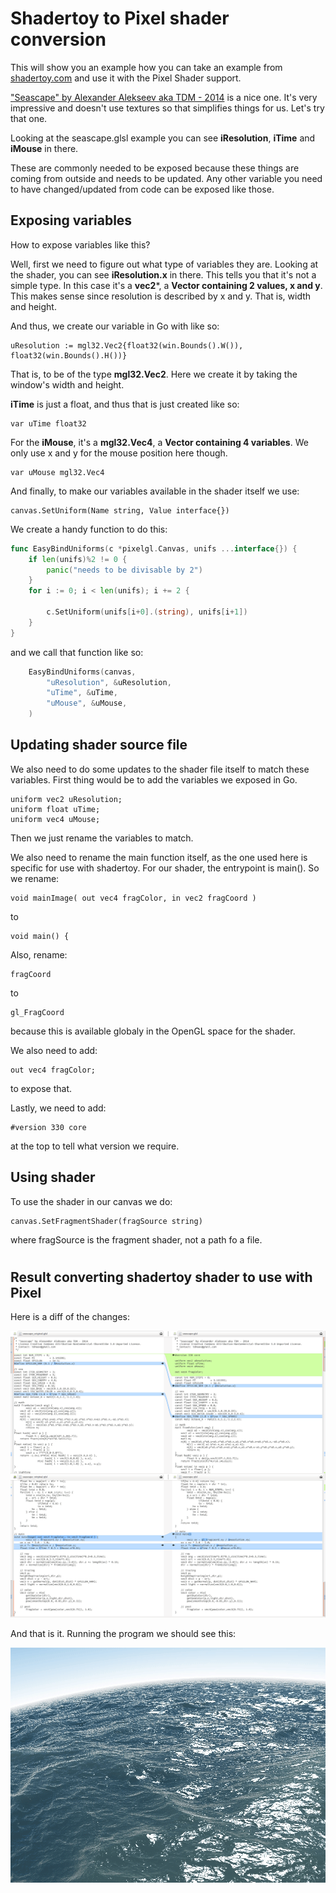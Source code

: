 # Shadertoy to Pixel shader conversion

This will show you an example how you can take an example from [shadertoy.com](shadertoy.com) and use it with the Pixel Shader support.

["Seascape" by Alexander Alekseev aka TDM - 2014](https://www.shadertoy.com/view/Ms2SD1) is a nice one. It's very impressive and doesn't use textures so that simplifies things for us. Let's try that one.

Looking at the seascape.glsl example you can see **iResolution**, **iTime** and **iMouse** in there.

These are commonly needed to be exposed because these things are coming from outside and needs to be updated. Any other variable you need to have changed/updated from code can be exposed like those.

## Exposing variables

How to expose variables like this?

Well, first we need to figure out what type of variables they are. Looking at the shader, you can see **iResolution.x** in there. This tells you that it's not a simple type. In this case it's a **vec2***, a **Vector containing 2 values, x and y**. This makes sense since resolution is described by x and y. That is, width and height.

And thus, we create our variable in Go with like so:
```
uResolution := mgl32.Vec2{float32(win.Bounds().W()), float32(win.Bounds().H())}
```
That is, to be of the type **mgl32.Vec2**. Here we create it by taking the window's width and height.

**iTime** is just a float, and thus that is just created like so:
```
var uTime float32
```

For the **iMouse**, it's a **mgl32.Vec4**, a **Vector containing 4 variables**. We only use x and y for the mouse position here though.
```
var uMouse mgl32.Vec4
```

And finally, to make our variables available in the shader itself we use:
```
canvas.SetUniform(Name string, Value interface{})
```

We create a handy function to do this:

``` go
func EasyBindUniforms(c *pixelgl.Canvas, unifs ...interface{}) {
	if len(unifs)%2 != 0 {
		panic("needs to be divisable by 2")
	}
	for i := 0; i < len(unifs); i += 2 {

		c.SetUniform(unifs[i+0].(string), unifs[i+1])
	}
}
```
and we call that function like so:

``` go
	EasyBindUniforms(canvas,
		"uResolution", &uResolution,
		"uTime", &uTime,
		"uMouse", &uMouse,
	)
```

## Updating shader source file

We also need to do some updates to the shader file itself to match these variables. First thing would be to add the variables we exposed in Go.

```
uniform vec2 uResolution;
uniform float uTime;
uniform vec4 uMouse;
```
Then we just rename the variables to match.

We also need to rename the main function itself, as the one used here is specific for use with shadertoy. For our shader, the entrypoint is main(). So we rename:
```
void mainImage( out vec4 fragColor, in vec2 fragCoord )
```
to
```
void main() {
```


Also, rename:
```
fragCoord
```
to
```
gl_FragCoord
```
because this is available globaly in the OpenGL space for the shader.

We also need to add:
```
out vec4 fragColor;
```

to expose that.

Lastly, we need to add:
```
#version 330 core
```
at the top to tell what version we require.


## Using shader
To use the shader in our canvas we do:
```
canvas.SetFragmentShader(fragSource string)
```
where fragSource is the fragment shader, not a path fo a file.

#

## Result converting shadertoy shader to use with Pixel

Here is a diff of the changes:

![code changes](shader_diffs.png "Code changes")


And that is it. Running the program we should see this:

![seascape animation](seascape.gif "Seascape animation")
